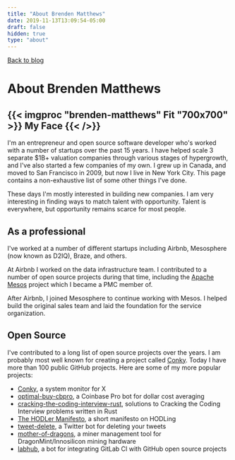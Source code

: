```yaml
---
title: "About Brenden Matthews"
date: 2019-11-13T13:09:54-05:00
draft: false
hidden: true
type: "about"
---
```

[Back to blog](/)

# About Brenden Matthews

{{< imgproc "brenden-matthews" Fit "700x700" >}}
My Face
{{< />}}
----------
I'm an entrepreneur and open source software developer who's worked with a number of startups over the past 15 years. I have helped scale 3 separate $1B+ valuation companies through various stages of hypergrowth, and I've also started a few companies of my own. I grew up in Canada, and moved to San Francisco in 2009, but now I live in New York City. This page contains a non-exhaustive list of some other things I've done.

These days I'm mostly interested in building new companies. I am very
interesting in finding ways to match talent with opportunity. Talent is
everywhere, but opportunity remains scarce for most people.

## As a professional

I've worked at a number of different startups including Airbnb, Mesosphere
(now known as D2IQ), Braze, and others.

At Airbnb I worked on the data infrastructure team. I contributed to a number of open source projects during that time, including the [Apache Mesos](https://mesos.apache.org/) project which I became a PMC member of.

After Airbnb, I joined Mesosphere to continue working with Mesos. I helped build the original sales team and laid the foundation for the service organization.

## Open Source

I've contributed to a long list of open source projects over the years. I am probably most well known for creating a project called [Conky](https://github.com/brndnmtthws/conky). Today I have more than 100 public GitHub projects. Here are some of my more popular projects:

* [Conky](https://github.com/brndnmtthws/conky), a system monitor for X
* [optimal-buy-cbpro](https://github.com/brndnmtthws/optimal-buy-cbpro), a Coinbase Pro bot for dollar cost averaging
* [cracking-the-coding-interview-rust](https://github.com/brndnmtthws/cracking-the-coding-interview-rust), solutions to Cracking the Coding Interview problems written in Rust
* [The HODLer Manifesto](https://github.com/brndnmtthws/hodlermanifesto), a short manifesto on HODLing
* [tweet-delete](https://github.com/brndnmtthws/tweet-delete), a Twitter bot for deleting your tweets
* [mother-of-dragons](https://github.com/brndnmtthws/mother-of-dragons), a miner management tool for DragonMint/Innosilicon mining hardware
* [labhub](https://github.com/brndnmtthws/labhub), a bot for integrating GitLab CI with GitHub open source projects

